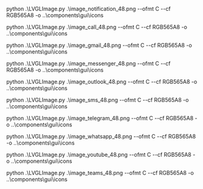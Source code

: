 python .\LVGLImage.py .\image_notification_48.png --ofmt C --cf RGB565A8 -o  ..\components\gui\icons

python .\LVGLImage.py .\image_call_48.png --ofmt C --cf RGB565A8 -o  ..\components\gui\icons

python .\LVGLImage.py .\image_gmail_48.png --ofmt C --cf RGB565A8 -o  ..\components\gui\icons

python .\LVGLImage.py .\image_messenger_48.png --ofmt C --cf RGB565A8 -o  ..\components\gui\icons

python .\LVGLImage.py .\image_outlook_48.png --ofmt C --cf RGB565A8 -o  ..\components\gui\icons

python .\LVGLImage.py .\image_sms_48.png --ofmt C --cf RGB565A8 -o  ..\components\gui\icons

python .\LVGLImage.py .\image_telegram_48.png --ofmt C --cf RGB565A8 -o  ..\components\gui\icons

python .\LVGLImage.py .\image_whatsapp_48.png --ofmt C --cf RGB565A8 -o  ..\components\gui\icons

python .\LVGLImage.py .\image_youtube_48.png --ofmt C --cf RGB565A8 -o  ..\components\gui\icons

python .\LVGLImage.py .\image_teams_48.png --ofmt C --cf RGB565A8 -o  ..\components\gui\icons
